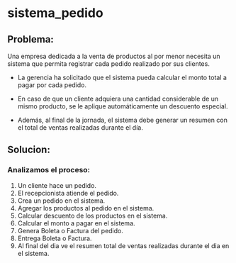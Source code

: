 # sistema_pedido

## Problema:

Una empresa dedicada a la venta de productos al por menor necesita un sistema que permita registrar cada pedido realizado por sus clientes.

- La gerencia ha solicitado que el sistema pueda calcular el monto total a pagar por cada pedido.

- En caso de que un cliente adquiera una cantidad considerable de un mismo producto, se le aplique automáticamente un descuento especial.

- Además, al final de la jornada, el sistema debe generar un resumen con el total de ventas realizadas durante el día.

## Solucion:

### Analizamos el proceso:

1. Un cliente hace un pedido.
2. El recepcionista atiende el pedido.
3. Crea un pedido en el sistema.
4. Agregar los productos al pedido en el sistema.
5. Calcular descuento de los productos en el sistema.
6. Calcular el monto a pagar en el sistema.
7. Genera Boleta o Factura del pedido.
8. Entrega Boleta o Factura.
9. Al final del dia ve el resumen total de ventas realizadas durante el dia en el sistema.

